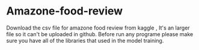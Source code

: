 # Amazone-food-review
Download the csv file for amazone food review from kaggle , It's an larger file so it can't be uploaded in github. 
Before run any programe please make sure you have all of the libraries that used in the model training. 
